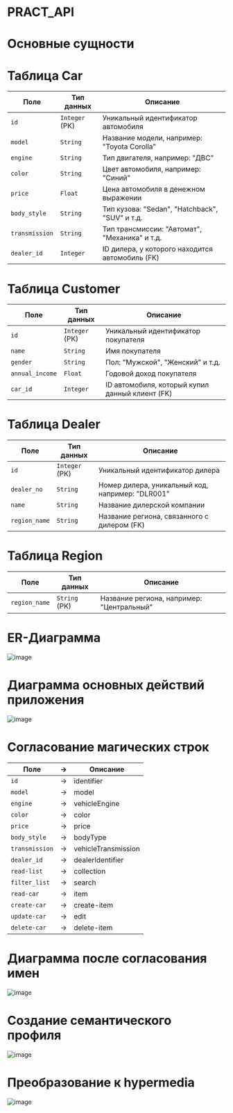 # PRACT_API

# Основные сущности

# Таблица Car
| Поле           | Тип данных     | Описание                                        |
| -------------- | -------------- | ----------------------------------------------- |
| `id`           | `Integer` (PK) | Уникальный идентификатор автомобиля             |
| `model`        | `String`       | Название модели, например: "Toyota Corolla"     |
| `engine`       | `String`       | Тип двигателя, например: "ДВС"                  |
| `color`        | `String`       | Цвет автомобиля, например: "Синий"              |
| `price`        | `Float`        | Цена автомобиля в денежном выражении            |
| `body_style`   | `String`       | Тип кузова: "Sedan", "Hatchback", "SUV" и т.д.  |
| `transmission` | `String`       | Тип трансмиссии: "Автомат", "Механика" и т.д.   |
| `dealer_id`    | `Integer`      | ID дилера, у которого находится автомобиль (FK) |

# Таблица Customer
| Поле            | Тип данных     | Описание                                                  |
| --------------- | -------------- | --------------------------------------------------------- |
| `id`            | `Integer` (PK) | Уникальный идентификатор покупателя                       |
| `name`          | `String`       | Имя покупателя                                            |
| `gender`        | `String`       | Пол: "Мужской", "Женский" и т.д.                          |
| `annual_income` | `Float`        | Годовой доход покупателя                                  |
| `car_id`        | `Integer`      | ID автомобиля, который купил данный клиент (FK)           |

# Таблица Dealer
| Поле          | Тип данных     | Описание                                         |
| ------------- | -------------- | ------------------------------------------------ |
| `id`          | `Integer` (PK) | Уникальный идентификатор дилера                  |
| `dealer_no`   | `String`       | Номер дилера, уникальный код, например: "DLR001" |
| `name`        | `String`       | Название дилерской компании                      |
| `region_name` | `String`       | Название региона, связанного с дилером (FK)      |

# Таблица Region
| Поле          | Тип данных    | Описание                                  |
| ------------- | ------------- | ----------------------------------------- |
| `region_name` | `String` (PK) | Название региона, например: "Центральный" |

# ER-Диаграмма
![image](https://github.com/user-attachments/assets/ba6c3060-3f13-49e1-bbfd-cd198a8b44ea)

# Диаграмма основных действий приложения
![image](https://github.com/user-attachments/assets/f6c4a527-2cad-4a7d-9ffa-50622f7d1fb9)

# Согласование магических строк
| Поле           | -> | Описание                                        |
| -------------- | -- | ----------------------------------------------- |
| `id`           | -> | identifier                                      |
| `model`        | -> | model                                           |
| `engine`       | -> | vehicleEngine                                   |
| `color`        | -> | color                                           |
| `price`        | -> | price                                           |
| `body_style`   | -> | bodyType                                        |
| `transmission` | -> | vehicleTransmission                             |
| `dealer_id`    | -> | dealerIdentifier                                |
| `read-list`    | -> | collection                                      |
| `filter_list`  | -> | search                                          |
| `read-car`     | -> | item                                            |
| `create-car`   | -> | create-item                                     |
| `update-car`   | -> | edit                                            |
| `delete-car`   | -> | delete-item                                     |

# Диаграмма после согласования имен
![image](https://github.com/user-attachments/assets/6a234d70-6251-4315-885a-d5587af4636f)

# Создание семантического профиля
![image](https://github.com/user-attachments/assets/057751ca-0570-4882-a6cb-e798e7973c14)


# Преобразование к hypermedia
![image](https://github.com/user-attachments/assets/3fbf044d-8de1-440c-bfec-d8cd156b337e)

